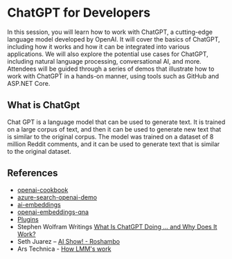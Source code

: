 # ChatGPT for Developers

In this session, you will learn how to work with ChatGPT, a cutting-edge language model developed by OpenAI. It will cover the basics of ChatGPT, including how it works and how it can be integrated into various applications. We will also explore the potential use cases for ChatGPT, including natural language processing, conversational AI, and more. Attendees will be guided through a series of demos that illustrate how to work with ChatGPT in a hands-on manner, using tools such as GitHub and ASP.NET Core.

## What is ChatGpt

Chat GPT is a language model that can be used to generate text. It is trained on a large corpus of text, and then it can be used to generate new text that is similar to the original corpus. The model was trained on a dataset of 8 million Reddit comments, and it can be used to generate text that is similar to the original dataset.




## References

- [openai-cookbook](https://github.com/openai/openai-cookbook/blob/main/examples/azure/chat.ipynb)
- [azure-search-openai-demo](https://github.com/Azure-Samples/azure-search-openai-demo/)
- [ai-embeddings](https://platform.openai.com/docs/guides/embeddings/what-are-embeddings)
- [openai-embeddings-qna](https://github.com/ruoccofabrizio/azure-open-ai-embeddings-qna)
- [Plugins](https://platform.openai.com/docs/plugins/introduction)
- Stephen Wolfram Writings [What Is ChatGPT Doing … and Why Does It Work?](https://writings.stephenwolfram.com/2023/02/what-is-chatgpt-doing-and-why-does-it-work/)
- Seth Juarez – [AI Show! - Roshambo](https://www.linkedin.com/events/aishowlive-let-sgettowork-rosha7072309086112940032/comments/)
- Ars Technica - [How LMM's work](https://arstechnica.com/science/2023/07/a-jargon-free-explanation-of-how-ai-large-language-models-work/)